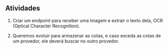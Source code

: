 ## Atividades

1. Criar um endpoint para receber uma imagem e extrair o texto dela, OCR (Optical Character Recognition).

2. Queremos evoluir para armazenar as cotas, e caso exceda as cotas de um provedor, ele deverá buscar no outro provedor.
